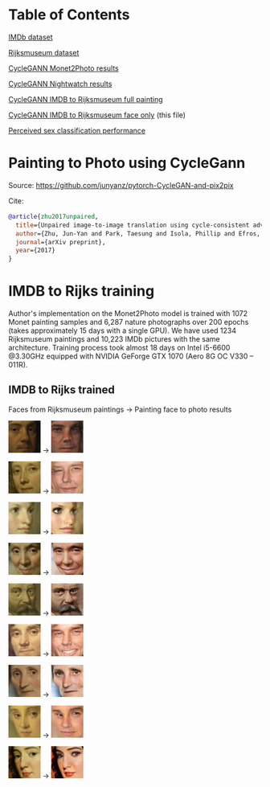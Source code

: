 # Table of Contents
[IMDb dataset](./IMDB.md)

[Rijksmuseum dataset](./Rijks.md)

[CycleGANN Monet2Photo results](./Monet2PhotoResults.md)

[CycleGANN Nightwatch results](./NightwatchResults.md)

[CycleGANN IMDB to Rijksmuseum full painting](./IMDB2RijksFullResults.md)

[CycleGANN IMDB to Rijksmuseum face only](./README.md) (this file)

[Perceived sex classification performance](./ClassificationResults.md)
# Painting to Photo using CycleGann
Source: https://github.com/junyanz/pytorch-CycleGAN-and-pix2pix

Cite:
```bibtex
@article{zhu2017unpaired,
  title={Unpaired image-to-image translation using cycle-consistent adversarial networks},
  author={Zhu, Jun-Yan and Park, Taesung and Isola, Phillip and Efros, Alexei A},
  journal={arXiv preprint},
  year={2017}
}
```
# IMDB to Rijks training
Author's implementation on the Monet2Photo model is trained with 1072 Monet painting samples and 6,287 nature photographs over 200 epochs (takes approximately 15 days with a single GPU). We have used 1234 Rijksmuseum paintings and 10,223 IMDb pictures with the same architecture. Training process took almost 18 days on Intel i5-6600 @3.30GHz equipped with NVIDIA GeForge GTX 1070 (Aero 8G OC V330 – 011R).

## IMDB to Rijks trained
Faces from Rijksmuseum paintings &rightarrow; Painting face to photo results

![Real](./FaceCropResults/0001755_SK-A-284.jpg)
&rightarrow; ![Fake](./FaceCropResults/0001755_SK-A-284_fake_B-face.jpg)

![Real](./FaceCropResults/0001756_SK-A-285.jpg)
&rightarrow; ![Fake](./FaceCropResults/0001756_SK-A-285_fake_B-face.jpg)

![Real](./FaceCropResults/0001811_SK-A-648.jpg)
&rightarrow; ![Fake](./FaceCropResults/0001811_SK-A-648_fake_B-face.jpg)

![Real](./FaceCropResults/0001841_SK-A-275.jpg)
&rightarrow; ![Fake](./FaceCropResults/0001841_SK-A-275_fake_B-face.jpg)

![Real](./FaceCropResults/0003706_SK-A-953.jpg)
&rightarrow; ![Fake](./FaceCropResults/0003706_SK-A-953_fake_B-face.jpg)

![Real](./FaceCropResults/0003707_SK-A-957.jpg)
&rightarrow; ![Fake](./FaceCropResults/0003707_SK-A-957_fake_B-face.jpg)

![Real](./FaceCropResults/0004270_SK-A-611.jpg)
&rightarrow; ![Fake](./FaceCropResults/0004270_SK-A-611_fake_B-face.jpg)

![Real](./FaceCropResults/0004480_SK-A-2072.jpg)
&rightarrow; ![Fake](./FaceCropResults/0004480_SK-A-2072_fake_B-face.jpg)

![Real](./FaceCropResults/0004720_SK-A-179.jpg)
&rightarrow; ![Fake](./FaceCropResults/0004720_SK-A-179_fake_B-face.jpg)
